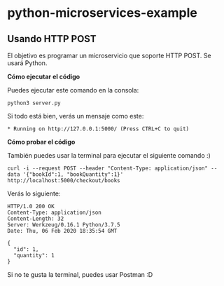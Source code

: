 # python-microservices-example
Usando HTTP POST
---
El objetivo es programar un microservicio que soporte HTTP POST. Se usará Python.

**Cómo ejecutar el código** </br>

Puedes ejecutar este comando en la consola:
```
python3 server.py
```
Si todo está bien, verás un mensaje como este:
```
* Running on http://127.0.0.1:5000/ (Press CTRL+C to quit)
```

**Cómo probar el código** </br>

También puedes usar la terminal para ejecutar el siguiente comando :)

```
curl -i --request POST --header "Content-Type: application/json" --data '{"bookId":1, "bookQuantity":1}' http://localhost:5000/checkout/books
```

Verás lo siguiente:
```
HTTP/1.0 200 OK
Content-Type: application/json
Content-Length: 32
Server: Werkzeug/0.16.1 Python/3.7.5
Date: Thu, 06 Feb 2020 18:35:54 GMT

{
  "id": 1,
  "quantity": 1
}
```

Si no te gusta la terminal, puedes usar Postman :D